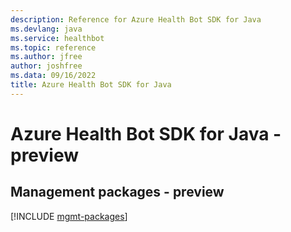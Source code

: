 ```yaml
---
description: Reference for Azure Health Bot SDK for Java
ms.devlang: java
ms.service: healthbot
ms.topic: reference
ms.author: jfree
author: joshfree
ms.data: 09/16/2022
title: Azure Health Bot SDK for Java
---
```

# Azure Health Bot SDK for Java - preview

## Management packages - preview
[!INCLUDE [mgmt-packages](health-bot-mgmt-index.md)]